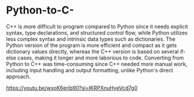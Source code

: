 # Python-to-C-
C++ is more difficult to program compared to Python since it needs explicit syntax, type declarations, and structured control flow, while Python utilizes less complex syntax and intrinsic data types such as dictionaries. The Python version of the program is more efficient and compact as it gets dictionary values directly, whereas the C++ version is based on several if-else cases, making it longer and more laborious to code. Converting from Python to C++ was time-consuming since C++ needed more manual work, including input handling and output formatting, unlike Python's direct approach.

https://youtu.be/wxoK6erib90?si=lKRPXnuHyeVcd7g0
